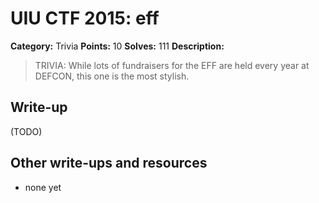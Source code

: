 # UIU CTF 2015: eff

**Category:** Trivia
**Points:** 10
**Solves:** 111
**Description:** 

> TRIVIA: While lots of fundraisers for the EFF are held every year at DEFCON, this one is the most stylish.

## Write-up

(TODO)

## Other write-ups and resources

* none yet
